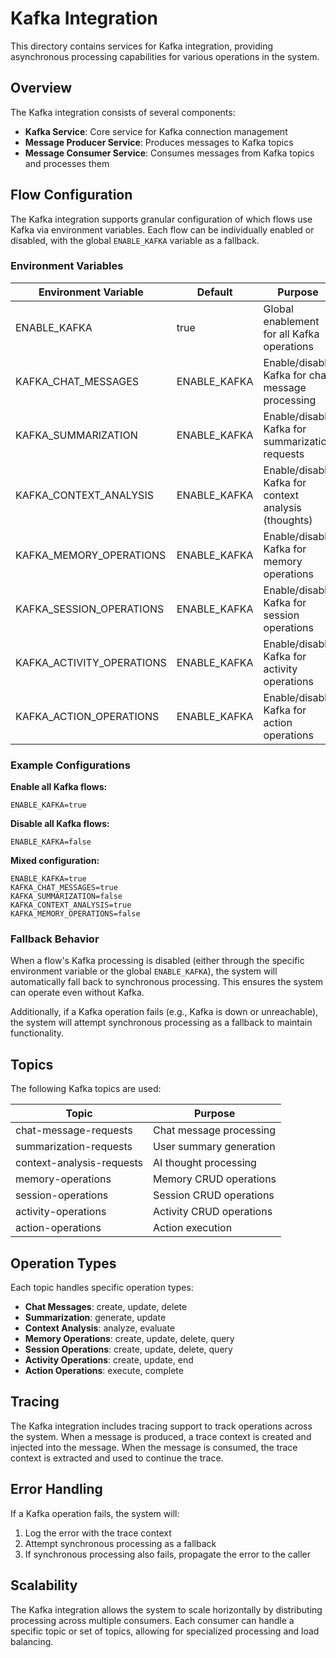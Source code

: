 # Kafka Integration
This directory contains services for Kafka integration, providing asynchronous processing capabilities for various operations in the system.

## Overview

The Kafka integration consists of several components:

- **Kafka Service**: Core service for Kafka connection management
- **Message Producer Service**: Produces messages to Kafka topics
- **Message Consumer Service**: Consumes messages from Kafka topics and processes them

## Flow Configuration

The Kafka integration supports granular configuration of which flows use Kafka via environment variables. Each flow can be individually enabled or disabled, with the global `ENABLE_KAFKA` variable as a fallback.

### Environment Variables

| Environment Variable      | Default      | Purpose                                              |
| ------------------------- | ------------ | ---------------------------------------------------- |
| ENABLE_KAFKA              | true         | Global enablement for all Kafka operations           |
| KAFKA_CHAT_MESSAGES       | ENABLE_KAFKA | Enable/disable Kafka for chat message processing     |
| KAFKA_SUMMARIZATION       | ENABLE_KAFKA | Enable/disable Kafka for summarization requests      |
| KAFKA_CONTEXT_ANALYSIS    | ENABLE_KAFKA | Enable/disable Kafka for context analysis (thoughts) |
| KAFKA_MEMORY_OPERATIONS   | ENABLE_KAFKA | Enable/disable Kafka for memory operations           |
| KAFKA_SESSION_OPERATIONS  | ENABLE_KAFKA | Enable/disable Kafka for session operations          |
| KAFKA_ACTIVITY_OPERATIONS | ENABLE_KAFKA | Enable/disable Kafka for activity operations         |
| KAFKA_ACTION_OPERATIONS   | ENABLE_KAFKA | Enable/disable Kafka for action operations           |

### Example Configurations

**Enable all Kafka flows:**

```
ENABLE_KAFKA=true
```

**Disable all Kafka flows:**

```
ENABLE_KAFKA=false
```

**Mixed configuration:**

```
ENABLE_KAFKA=true
KAFKA_CHAT_MESSAGES=true
KAFKA_SUMMARIZATION=false
KAFKA_CONTEXT_ANALYSIS=true
KAFKA_MEMORY_OPERATIONS=false
```

### Fallback Behavior

When a flow's Kafka processing is disabled (either through the specific environment variable or the global `ENABLE_KAFKA`), the system will automatically fall back to synchronous processing. This ensures the system can operate even without Kafka.

Additionally, if a Kafka operation fails (e.g., Kafka is down or unreachable), the system will attempt synchronous processing as a fallback to maintain functionality.

## Topics

The following Kafka topics are used:

| Topic                     | Purpose                  |
| ------------------------- | ------------------------ |
| chat-message-requests     | Chat message processing  |
| summarization-requests    | User summary generation  |
| context-analysis-requests | AI thought processing    |
| memory-operations         | Memory CRUD operations   |
| session-operations        | Session CRUD operations  |
| activity-operations       | Activity CRUD operations |
| action-operations         | Action execution         |

## Operation Types

Each topic handles specific operation types:

- **Chat Messages**: create, update, delete
- **Summarization**: generate, update
- **Context Analysis**: analyze, evaluate
- **Memory Operations**: create, update, delete, query
- **Session Operations**: create, update, delete, query
- **Activity Operations**: create, update, end
- **Action Operations**: execute, complete

## Tracing

The Kafka integration includes tracing support to track operations across the system. When a message is produced, a trace context is created and injected into the message. When the message is consumed, the trace context is extracted and used to continue the trace.

## Error Handling

If a Kafka operation fails, the system will:

1. Log the error with the trace context
2. Attempt synchronous processing as a fallback
3. If synchronous processing also fails, propagate the error to the caller

## Scalability

The Kafka integration allows the system to scale horizontally by distributing processing across multiple consumers. Each consumer can handle a specific topic or set of topics, allowing for specialized processing and load balancing.

